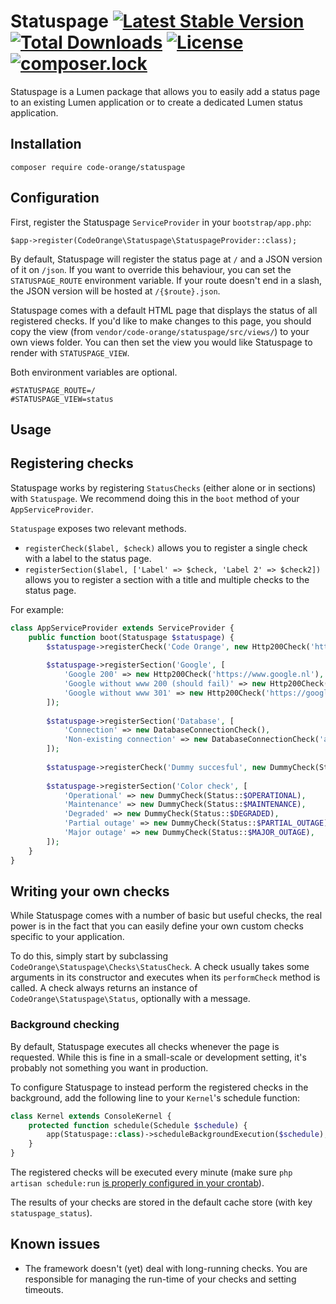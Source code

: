 Statuspage [![Latest Stable Version](https://poser.pugx.org/code-orange/statuspage/v/stable)](https://packagist.org/packages/code-orange/statuspage) [![Total Downloads](https://poser.pugx.org/code-orange/statuspage/downloads)](https://packagist.org/packages/code-orange/statuspage) [![License](https://poser.pugx.org/code-orange/statuspage/license)](https://packagist.org/packages/code-orange/statuspage) [![composer.lock](https://poser.pugx.org/code-orange/statuspage/composerlock)](https://packagist.org/packages/code-orange/statuspage)
==========

Statuspage is a Lumen package that allows you to easily add a status page to an existing Lumen application or to create a dedicated Lumen status application.

## Installation

```
composer require code-orange/statuspage
```

## Configuration

First, register the Statuspage `ServiceProvider` in your `bootstrap/app.php`:

```
$app->register(CodeOrange\Statuspage\StatuspageProvider::class);
```

By default, Statuspage will register the status page at `/` and a JSON version of it on `/json`.
If you want to override this behaviour, you can set the `STATUSPAGE_ROUTE` environment variable.
If your route doesn't end in a slash, the JSON version will be hosted at `/{$route}.json`.

Statuspage comes with a default HTML page that displays the status of all registered checks.
If you'd like to make changes to this page, you should copy the view (from `vendor/code-orange/statuspage/src/views/`) to your own views folder.
You can then set the view you would like Statuspage to render with `STATUSPAGE_VIEW`.

Both environment variables are optional.

```
#STATUSPAGE_ROUTE=/
#STATUSPAGE_VIEW=status
```

## Usage

## Registering checks

Statuspage works by registering `StatusChecks` (either alone or in sections) with `Statuspage`.
We recommend doing this in the `boot` method of your `AppServiceProvider`.

`Statuspage` exposes two relevant methods.

* `registerCheck($label, $check)` allows you to register a single check with a label to the status page.
* `registerSection($label, ['Label' => $check, 'Label 2' => $check2])` allows you to register a section with a title and multiple checks to the status page.

For example:

```php
class AppServiceProvider extends ServiceProvider {
    public function boot(Statuspage $statuspage) {
        $statuspage->registerCheck('Code Orange', new Http200Check('https://code-orange.nl'));
        
        $statuspage->registerSection('Google', [
            'Google 200' => new Http200Check('https://www.google.nl'),
            'Google without www 200 (should fail)' => new Http200Check('https://google.nl'),
            'Google without www 301' => new Http200Check('https://google.nl', 301)
        ]);
        
        $statuspage->registerSection('Database', [
            'Connection' => new DatabaseConnectionCheck(),
            'Non-existing connection' => new DatabaseConnectionCheck('asdf')
        ]);
        
        $statuspage->registerCheck('Dummy succesful', new DummyCheck(Status::$OPERATIONAL));
        
        $statuspage->registerSection('Color check', [
            'Operational' => new DummyCheck(Status::$OPERATIONAL),
            'Maintenance' => new DummyCheck(Status::$MAINTENANCE),
            'Degraded' => new DummyCheck(Status::$DEGRADED),
            'Partial outage' => new DummyCheck(Status::$PARTIAL_OUTAGE),
            'Major outage' => new DummyCheck(Status::$MAJOR_OUTAGE),
        ]);
    }
}

```

## Writing your own checks

While Statuspage comes with a number of basic but useful checks, the real power is in the fact that you can easily define your own custom checks specific to your application.

To do this, simply start by subclassing `CodeOrange\Statuspage\Checks\StatusCheck`.
A check usually takes some arguments in its constructor and executes when its `performCheck` method is called.
A check always returns an instance of `CodeOrange\Statuspage\Status`, optionally with a message.

### Background checking

By default, Statuspage executes all checks whenever the page is requested.
While this is fine in a small-scale or development setting, it's probably not something you want in production.
 
To configure Statuspage to instead perform the registered checks in the background, add the following line to your `Kernel`'s schedule function:

```php
class Kernel extends ConsoleKernel {
    protected function schedule(Schedule $schedule) {
        app(Statuspage::class)->scheduleBackgroundExecution($schedule);
    }
}
```

The registered checks will be executed every minute (make sure `php artisan schedule:run` [is properly configured in your crontab](https://laravel.com/docs/5.5/scheduling#introduction)).

The results of your checks are stored in the default cache store (with key `statuspage_status`).

## Known issues

* The framework doesn't (yet) deal with long-running checks. You are responsible for managing the run-time of your checks and setting timeouts.
